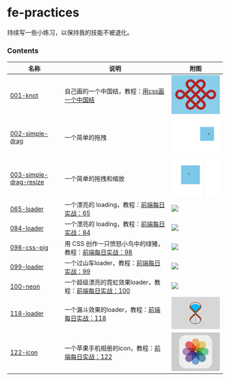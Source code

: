 # fe-practices
持续写一些小练习，以保持我的技能不被退化。

### Contents
名称 | 说明 | 附图
---- | ---- | ----
[001-knot](./001-knot/index.html) | 自己画的一个中国结，教程：[用css画一个中国结](https://segmentfault.com/a/1190000016306150) | <img src="./001-knot/001-knot.png" width=200 />
[002-simple-drag](./002-drag/index.html) | 一个简单的拖拽 | <img src="./002-drag/002-drag.gif" width=200 />
[003-simple-drag-resize](./003-drag-resize/index.html) | 一个简单的拖拽和缩放 | <img src="./003-drag-resize/003.gif" width=200 />
[065-loader](./065-loader/index.html) | 一个漂亮的 loading，教程：[前端每日实战：65](https://segmentfault.com/a/1190000015424389) | <img src="./065-loader/065-loading.gif" width=200 />
[084-loader](./084-loader/index.html) | 一个漂亮的 loading，教程：[前端每日实战：84](https://segmentfault.com/a/1190000015700996) | <img src="./084-loader/084-loader.gif" width=200 />
[098-css-pig](./098-dumb-pig/index.html) | 用 CSS 创作一只愤怒小鸟中的绿猪，教程：[前端每日实战：98](https://segmentfault.com/a/1190000015909608) | <img src="./098-dumb-pig/098-dumb-pig.png" width=200 />
[099-loader](./099-loader/index.html) | 一个过山车loader，教程：[前端每日实战：99](https://segmentfault.com/a/1190000015924973) | <img src="./099-loader/099-loader.gif" width=200 />
[100-neon](./100-neon/index.html) | 一个超级漂亮的霓虹效果loader，教程：[前端每日实战：100](https://segmentfault.com/a/1190000015939758) | <img src="./100-neon/100-neon.gif" width=200 />
[118-loader](./118-loader/index.html) | 一个漏斗效果的loader，教程：[前端每日实战：118](https://segmentfault.com/a/1190000016153878) | <img src="./118-loader/118-loader.gif" width=200 />
[122-icon](./122-icon/index.html) | 一个苹果手机相册的icon，教程：[前端每日实战：122](https://segmentfault.com/a/1190000016202268) | <img src="./122-icon/122-icon.png" width=200 />
